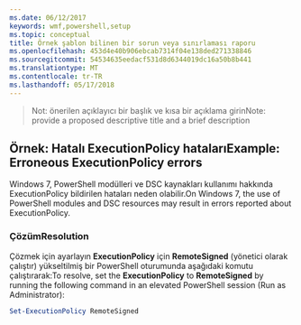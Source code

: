 ```yaml
---
ms.date: 06/12/2017
keywords: wmf,powershell,setup
ms.topic: conceptual
title: Örnek şablon bilinen bir sorun veya sınırlaması raporu
ms.openlocfilehash: 453d4e40b906ebcab7314f04e138ded271338846
ms.sourcegitcommit: 54534635eedacf531d8d6344019dc16a50b8b441
ms.translationtype: MT
ms.contentlocale: tr-TR
ms.lasthandoff: 05/17/2018
---
```

><span data-ttu-id="37756-103">Not: önerilen açıklayıcı bir başlık ve kısa bir açıklama girin</span><span class="sxs-lookup"><span data-stu-id="37756-103">Note: provide a proposed descriptive title and a brief description</span></span>

## <a name="example-erroneous-executionpolicy-errors"></a><span data-ttu-id="37756-104">Örnek: Hatalı ExecutionPolicy hataları</span><span class="sxs-lookup"><span data-stu-id="37756-104">Example: Erroneous ExecutionPolicy errors</span></span> ##
<span data-ttu-id="37756-105">Windows 7, PowerShell modülleri ve DSC kaynakları kullanımı hakkında ExecutionPolicy bildirilen hataları neden olabilir.</span><span class="sxs-lookup"><span data-stu-id="37756-105">On Windows 7, the use of PowerShell modules and DSC resources may result in errors reported about ExecutionPolicy.</span></span>

### <a name="resolution"></a><span data-ttu-id="37756-106">Çözüm</span><span class="sxs-lookup"><span data-stu-id="37756-106">Resolution</span></span>

<span data-ttu-id="37756-107">Çözmek için ayarlayın **ExecutionPolicy** için **RemoteSigned** (yönetici olarak çalıştır) yükseltilmiş bir PowerShell oturumunda aşağıdaki komutu çalıştırarak:</span><span class="sxs-lookup"><span data-stu-id="37756-107">To resolve, set the **ExecutionPolicy** to **RemoteSigned** by running the following command in an elevated PowerShell session (Run as Administrator):</span></span>

```powershell
Set-ExecutionPolicy RemoteSigned
```
